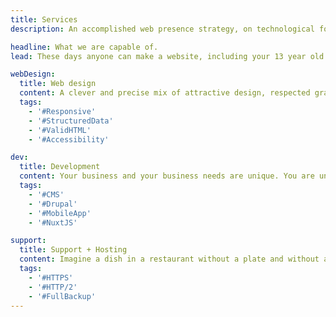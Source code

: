 ```yaml
---
title: Services
description: An accomplished web presence strategy, on technological foundations and a rigorous methodology.

headline: What we are capable of.
lead: These days anyone can make a website, including your 13 year old nephew! But who can really materialize an accomplished web presence strategy, on technological foundations and a rigorous methodology.

webDesign:
  title: Web design
  content: A clever and precise mix of attractive design, respected graphic charter and user experience at the top of the priorities. We will find the perfect balance for you.
  tags:
    - '#Responsive'
    - '#StructuredData'
    - '#ValidHTML'
    - '#Accessibility'

dev:
  title: Development
  content: Your business and your business needs are unique. You are unique! We will code the application for you that meets your exact needs, without frills and with agility.
  tags:
    - '#CMS'
    - '#Drupal'
    - '#MobileApp'
    - '#NuxtJS'

support:
  title: Support + Hosting
  content: Imagine a dish in a restaurant without a plate and without a waiter. A site without reliable hosting and 24/7 support is exactly the same thing.
  tags:
    - '#HTTPS'
    - '#HTTP/2'
    - '#FullBackup'
---
```

